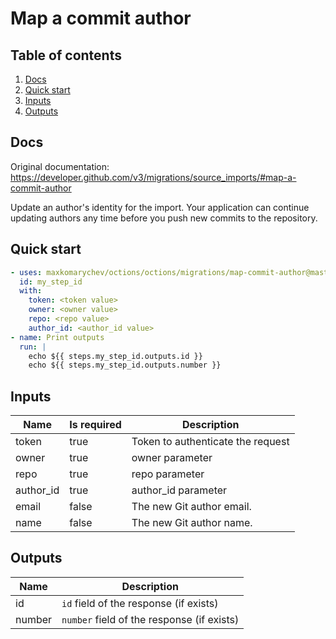 # Map a commit author

## Table of contents

1. [Docs](#docs)
1. [Quick start](#quick-start)
1. [Inputs](#inputs)
1. [Outputs](#outputs)

<a name="quick-start" ></a>
## Docs

Original documentation: https://developer.github.com/v3/migrations/source_imports/#map-a-commit-author

Update an author's identity for the import. Your application can continue updating authors any time before you push new commits to the repository.


<a name="quick start" ></a>
## Quick start

```yaml
- uses: maxkomarychev/octions/octions/migrations/map-commit-author@master
  id: my_step_id
  with:
    token: <token value>
    owner: <owner value>
    repo: <repo value>
    author_id: <author_id value>
- name: Print outputs
  run: |
    echo ${{ steps.my_step_id.outputs.id }}
    echo ${{ steps.my_step_id.outputs.number }}
```


<a name="inputs" ></a>
## Inputs

| Name | Is required | Description |
|---|---|---|
|token|true|Token to authenticate the request
|owner|true|owner parameter
|repo|true|repo parameter
|author_id|true|author_id parameter
|email|false|The new Git author email.
|name|false|The new Git author name.

<a name="outputs" ></a>
## Outputs

| Name | Description |
|---|---|
|id|`id` field of the response (if exists)|
|number|`number` field of the response (if exists)|

